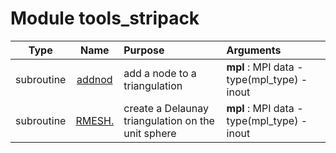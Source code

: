 # Module tools_stripack

| Type | Name | Purpose | Arguments          |
| :--: | :--: | :------ | :----------------- |
| subroutine | [addnod](https://github.com/JCSDA/saber/tree/develop/src/saber/external/tools_stripack.F90#L107) | add a node to a triangulation | **mpl** :  MPI data -   type(mpl_type) - inout |
| subroutine | [RMESH.](https://github.com/JCSDA/saber/tree/develop/src/saber/external/tools_stripack.F90#L2737) | create a Delaunay triangulation on the unit sphere | **mpl** :  MPI data -   type(mpl_type) - inout |
